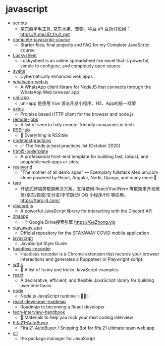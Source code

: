 # javascript
- [scripts](https://github.com/lxk0301/scripts)
  - 京东薅羊毛工具, 京东水果、宠物、种豆 aff 互助讨论组：https://t.me/JD_fruit_pet
- [complete-javascript-course](https://github.com/jonasschmedtmann/complete-javascript-course)
  - Starter files, final projects and FAQ for my Complete JavaScript course
- [Luckysheet](https://github.com/mengshukeji/Luckysheet)
  - Luckysheet is an online spreadsheet like excel that is powerful, simple to configure, and completely open source.
- [svelte](https://github.com/sveltejs/svelte)
  - Cybernetically enhanced web apps
- [whatsapp-web.js](https://github.com/pedroslopez/whatsapp-web.js)
  - A WhatsApp client library for NodeJS that connects through the WhatsApp Web browser app
- [uni-app](https://github.com/dcloudio/uni-app)
  - uni-app 是使用 Vue 语法开发小程序、H5、App的统一框架
- [axios](https://github.com/axios/axios)
  - Promise based HTTP client for the browser and node.js
- [remote-jobs](https://github.com/remoteintech/remote-jobs)
  - A list of semi to fully remote-friendly companies in tech.
- [RSSHub](https://github.com/DIYgod/RSSHub)
  - 🍰 Everything is RSSible
- [nodebestpractices](https://github.com/goldbergyoni/nodebestpractices)
  - ✅ The Node.js best practices list (October 2020)
- [html5-boilerplate](https://github.com/h5bp/html5-boilerplate)
  - A professional front-end template for building fast, robust, and adaptable web apps or sites.
- [realworld](https://github.com/gothinkster/realworld)
  - "The mother of all demo apps" — Exemplary fullstack Medium.com clone powered by React, Angular, Node, Django, and many more 🏅
- [taro](https://github.com/NervJS/taro)
  - 开放式跨端跨框架解决方案，支持使用 React/Vue/Nerv 等框架来开发微信/京东/百度/支付宝/字节跳动/ QQ 小程序/H5 等应用。 https://taro.jd.com/
- [discord.js](https://github.com/discordjs/discord.js)
  - A powerful JavaScript library for interacting with the Discord API
- [zhaopp](https://github.com/gdtool/zhaopp)
  - 一个Google Drive搜索引擎 https://GeZhong.vip
- [stayaway-app](https://github.com/stayawayinesctec/stayaway-app)
  - Official repository for the STAYAWAY COVID mobile application
- [javascript](https://github.com/airbnb/javascript)
  - JavaScript Style Guide
- [headless-recorder](https://github.com/checkly/headless-recorder)
  - Headless recorder is a Chrome extension that records your browser interactions and generates a Puppeteer or Playwright script.
- [wtfjs](https://github.com/denysdovhan/wtfjs)
  - 🤪 A list of funny and tricky JavaScript examples
- [react](https://github.com/facebook/react)
  - A declarative, efficient, and flexible JavaScript library for building user interfaces.
- [node](https://github.com/nodejs/node)
  - Node.js JavaScript runtime ✨🐢🚀✨
- [react-developer-roadmap](https://github.com/adam-golab/react-developer-roadmap)
  - Roadmap to becoming a React developer
- [tech-interview-handbook](https://github.com/yangshun/tech-interview-handbook)
  - 💯 Materials to help you rock your next coding interview
- [Fifa21-AutoBuyer](https://github.com/chithakumar13/Fifa21-AutoBuyer)
  - Fifa 21 AutoBuyer / Snipping Bot for fifa 21 ultimate team web app
- [cli](https://github.com/npm/cli)
  - the package manager for JavaScript
